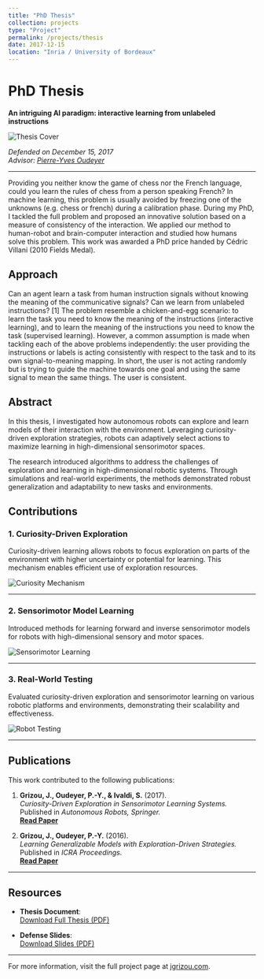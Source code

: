 ```yaml
---
title: "PhD Thesis"
collection: projects
type: "Project"
permalink: /projects/thesis
date: 2017-12-15
location: "Inria / University of Bordeaux"
---
```


# PhD Thesis  
**An intriguing AI paradigm: interactive learning from unlabeled instructions**  

![Thesis Cover](https://jgrizou.com/wp-content/uploads/2018/02/thesis_cover.jpg)  

*Defended on December 15, 2017*  
*Advisor: [Pierre-Yves Oudeyer](https://www.pyoudeyer.com/)*  

---

Providing you neither know the game of chess nor the French language, could you learn the rules of chess from a person speaking French? In machine learning, this problem is usually avoided by freezing one of the unknowns (e.g. chess or french) during a calibration phase. During my PhD, I tackled the full problem and proposed an innovative solution based on a measure of consistency of the interaction. We applied our method to human-robot and brain-computer interaction and studied how humans solve this problem. This work was awarded a PhD price handed by Cédric Villani (2010 Fields Medal).

## Approach

Can an agent learn a task from human instruction signals without knowing the meaning of the communicative signals? Can we learn from unlabeled instructions? [1] The problem resemble a chicken-and-egg scenario: to learn the task you need to know the meaning of the instructions (interactive learning), and to learn the meaning of the instructions you need to know the task (supervised learning). However, a common assumption is made when tackling each of the above problems independently: the user providing the instructions or labels is acting consistently with respect to the task and to its own signal-to-meaning mapping. In short, the user is not acting randomly but is trying to guide the machine towards one goal and using the same signal to mean the same things. The user is consistent.


## Abstract  

In this thesis, I investigated how autonomous robots can explore and learn models of their interaction with the environment. Leveraging curiosity-driven exploration strategies, robots can adaptively select actions to maximize learning in high-dimensional sensorimotor spaces.  

The research introduced algorithms to address the challenges of exploration and learning in high-dimensional robotic systems. Through simulations and real-world experiments, the methods demonstrated robust generalization and adaptability to new tasks and environments.  

## Contributions  

### 1. Curiosity-Driven Exploration  

Curiosity-driven learning allows robots to focus exploration on parts of the environment with higher uncertainty or potential for learning. This mechanism enables efficient use of exploration resources.  

![Curiosity Mechanism](https://jgrizou.com/wp-content/uploads/2018/02/thesis_curiosity.jpg)  

---

### 2. Sensorimotor Model Learning  

Introduced methods for learning forward and inverse sensorimotor models for robots with high-dimensional sensory and motor spaces.  

![Sensorimotor Learning](https://jgrizou.com/wp-content/uploads/2018/02/thesis_models.jpg)  

---

### 3. Real-World Testing  

Evaluated curiosity-driven exploration and sensorimotor learning on various robotic platforms and environments, demonstrating their scalability and effectiveness.  

![Robot Testing](https://jgrizou.com/wp-content/uploads/2018/02/thesis_testing.jpg)  

---

## Publications  

This work contributed to the following publications:  

1. **Grizou, J., Oudeyer, P.-Y., & Ivaldi, S.** (2017).  
   *Curiosity-Driven Exploration in Sensorimotor Learning Systems.*  
   Published in *Autonomous Robots, Springer.*  
   **[Read Paper](https://link.springer.com/article/10.1007/s10514-017-9623-4)**  

2. **Grizou, J., Oudeyer, P.-Y.** (2016).  
   *Learning Generalizable Models with Exploration-Driven Strategies.*  
   Published in *ICRA Proceedings.*  
   **[Read Paper](https://arxiv.org/pdf/1604.00160.pdf)**  

---

## Resources  

- **Thesis Document**:  
  [Download Full Thesis (PDF)](https://jgrizou.com/wp-content/uploads/2018/02/Grizou_PhD_Thesis.pdf)  

- **Defense Slides**:  
  [Download Slides (PDF)](https://jgrizou.com/wp-content/uploads/2018/02/Grizou_Defense_Slides.pdf)  

---

For more information, visit the full project page at [jgrizou.com](https://jgrizou.com/projects/thesis/).  
